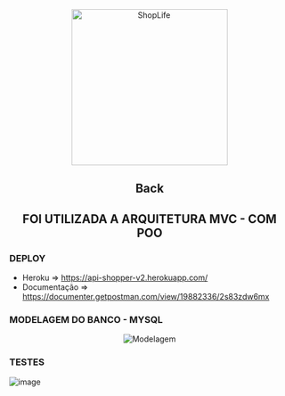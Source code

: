 <section align="center" id="cabecalho">
    <img align="center" width="280px" src="https://user-images.githubusercontent.com/20983673/195227872-de0e2e01-4c24-4151-8cc6-d0cd45176cf6.png" alt="ShopLife" title="ShopLife" />
     <h1 align="center">Back</h1>
</section>

<section align="center" id="cabecalho">
   <h1>FOI UTILIZADA A ARQUITETURA MVC - COM POO</h1>
</section>

### DEPLOY
* Heroku => https://api-shopper-v2.herokuapp.com/
* Documentação => https://documenter.getpostman.com/view/19882336/2s83zdw6mx

### MODELAGEM DO BANCO - MYSQL
<section align="center" id="Modelagem">
    <img align="center" src="https://user-images.githubusercontent.com/20983673/196532866-af627cb4-ba9c-4a16-b557-ab4b4d513235.png" alt="Modelagem" />
</section>

### TESTES 
![image](https://user-images.githubusercontent.com/20983673/196699049-42c56171-078b-43ae-8be3-8137f5cf360f.png)

